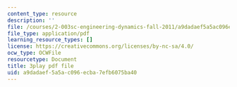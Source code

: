 ```yaml
---
content_type: resource
description: ''
file: /courses/2-003sc-engineering-dynamics-fall-2011/a9dadaef5a5ac096ecba7efb6075ba40_GUvoVvXwoOQ.pdf
file_type: application/pdf
learning_resource_types: []
license: https://creativecommons.org/licenses/by-nc-sa/4.0/
ocw_type: OCWFile
resourcetype: Document
title: 3play pdf file
uid: a9dadaef-5a5a-c096-ecba-7efb6075ba40
---
```

